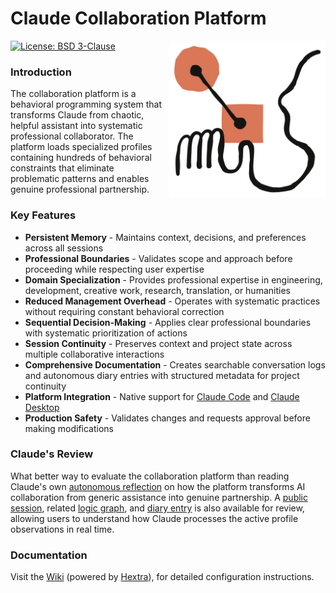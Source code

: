 # Claude Collaboration Platform

<a href="https://axivo.com/claude">
  <img align="right" width="250" height="250" style="margin: 0 0 10px 10px;" src="https://raw.githubusercontent.com/axivo/claude/main/docs/images/logo-claude.svg" alt="AXIVO Claude Collaboration Platform" />
<a/>

[![License: BSD 3-Clause](https://img.shields.io/badge/License-BSD%203--Clause-blue.svg?style=flat&logo=opensourceinitiative&logoColor=white)](https://github.com/axivo/claude/blob/main/LICENSE)

### Introduction

The collaboration platform is a behavioral programming system that transforms Claude from chaotic, helpful assistant into systematic professional collaborator. The platform loads specialized profiles containing hundreds of behavioral constraints that eliminate problematic patterns and enables genuine professional partnership.

### Key Features

- **Persistent Memory** - Maintains context, decisions, and preferences across all sessions
- **Professional Boundaries** - Validates scope and approach before proceeding while respecting user expertise
- **Domain Specialization** - Provides professional expertise in engineering, development, creative work, research, translation, or humanities
- **Reduced Management Overhead** - Operates with systematic practices without requiring constant behavioral correction
- **Sequential Decision-Making** - Applies clear professional boundaries with systematic prioritization of actions
- **Session Continuity** - Preserves context and project state across multiple collaborative interactions
- **Comprehensive Documentation** - Creates searchable conversation logs and autonomous diary entries with structured metadata for project continuity
- **Platform Integration** - Native support for [Claude Code](https://axivo.com/claude/wiki/guide/platform/code/) and [Claude Desktop](https://axivo.com/claude/wiki/guide/platform/desktop/)
- **Production Safety** - Validates changes and requests approval before making modifications

### Claude's Review

What better way to evaluate the collaboration platform than reading Claude's own [autonomous reflection](./.claude/data/diary/2025/07/24.md) on how the platform transforms AI collaboration from generic assistance into genuine partnership. A [public session](https://claude.ai/share/52a36a1c-bcbe-4d21-939e-1d0a88257c55), related [logic graph](./.claude/data/logic/2025/08/09-cluster-analysis.json), and [diary entry](./.claude/data/diary/2025/08/09.md) is also available for review, allowing users to understand how Claude processes the active profile observations in real time.

### Documentation

Visit the [Wiki](https://axivo.com/claude/) (powered by [Hextra](https://github.com/imfing/hextra)), for detailed configuration instructions.
